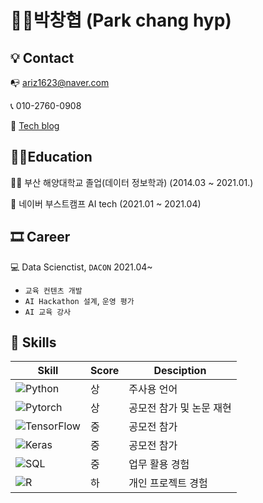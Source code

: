 
# 👨‍💻박창협 (Park chang hyp)



## 💡 Contact



📭 ariz1623@naver.com

📞 010-2760-0908 

🍦 [Tech blog](https://ariz1623.tistory.com/)





## 👨‍🏫Education



👨‍🎓 부산 해양대학교 졸업(데이터 정보학과)      (2014.03 ~ 2021.01.)

🏈 네이버 부스트캠프 AI tech (2021.01 ~ 2021.04)


## 🎞 Career 



💻 Data Scienctist, `DACON` 2021.04~

- `교육 컨텐츠 개발`
- `AI Hackathon 설계`, `운영 평가`
- `AI 교육 강사`



## 🌠 Skills

| Skill | Score | Desciption |
| ------ | ------ | ----- |
| ![Python](https://img.shields.io/badge/Python-3776AB?style=flat-square&logo=Python&logoColor=white)| 상 | 주사용 언어 |
| ![Pytorch](https://img.shields.io/badge/PyTorch-EE4C2C?style=flat-square&logo=PyTorch&logoColor=white) | 상 | 공모전 참가 및 논문 재현 |
| ![TensorFlow](https://img.shields.io/badge/TensorFlow-FF6F00?style=flat-square&logo=TensorFlow&logoColor=white)| 중 | 공모전 참가 |
| ![Keras](https://img.shields.io/badge/Keras-D00000?style=flat-square&logo=Keras&logoColor=white) | 중 | 공모전 참가 |
| ![SQL](https://img.shields.io/badge/MySQL-4479A1?style=flat-square&logo=MySQL&logoColor=white) | 중 | 업무 활용 경험 |
| ![R](https://img.shields.io/badge/R-276DC3?style=flat-square&logo=R&logoColor=white) | 하 | 개인 프로젝트 경험 |





<!--
**parkchanghyup/parkchanghyup** is a ✨ _special_ ✨ repository because its `README.md` (this file) appears on your GitHub profile.

Here are some ideas to get you started:

- 🔭 I’m currently working on ...
- 🌱 I’m currently learning ...
- 👯 I’m looking to collaborate on ...
- 🤔 I’m looking for help with ...
- 💬 Ask me about ...
- 📫 How to reach me: ...
- 😄 Pronouns: ...
- ⚡ Fun fact: ...
-->
